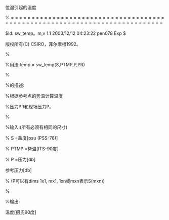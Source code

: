 位温引起的温度

% = = = = = = = = = = = = = = = = = = = = = = = = = = = = = = = = = = = = = = = = = = = = = = = = = = = = = = = = = = = = = = = = = = = = = = = = = = =

$Id: sw_temp。m,v 1.1 2003/12/12 04:23:22 pen078 Exp $

版权所有(C) CSIRO，菲尔摩根1992。

%

%用法:temp = sw_temp(S,PTMP,P,PR)

%

%的描述:

%根据参考点的势温计算温度

%压力PR和现场压力P。

%

%输入:(所有必须有相同的尺寸)

% S =盐度[psu (PSS-78)]

% PTMP =势温[ITS-90度]

% P =压力[db]

参考压力[db]

% (P可以有dims 1x1, mx1, 1xn或mxn表示S(mxn))

%

%输出:

温度[摄氏90度]

